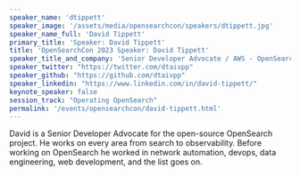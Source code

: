 ```yaml
---
speaker_name: 'dtippett'
speaker_image: '/assets/media/opensearchcon/speakers/dtippett.jpg'
speaker_name_full: 'David Tippett'
primary_title: 'Speaker: David Tippett'
title: 'OpenSearchCon 2023 Speaker: David Tippett'
speaker_title_and_company: 'Senior Developer Advocate / AWS - OpenSearch'
speaker_twitter: "https://twitter.com/dtaivpp"
speaker_github: "https://github.com/dtaivpp"
speaker_linkedin: "https://www.linkedin.com/in/david-tippett/"
keynote_speaker: false
session_track: "Operating OpenSearch"
permalink: '/events/opensearchcon/david-tippett.html'
---
```


David is a Senior Developer Advocate for the open-source OpenSearch project. He works on every area from search to observability. Before working on OpenSearch he worked in network automation, devops, data engineering, web development, and the list goes on.

